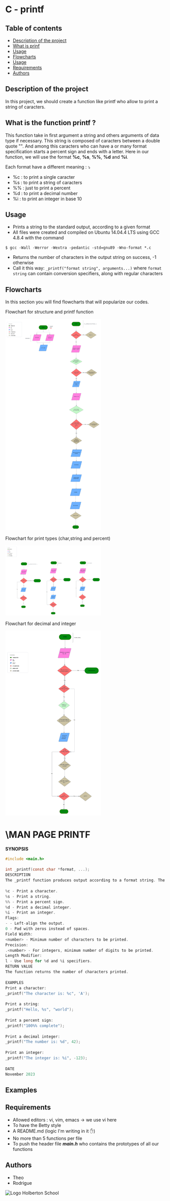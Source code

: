 C - printf
==========

## Table of contents
* [Description of the project](#description-of-the-project)
* [What is prinf](#what-is-printf)
* [Usage](#usage)
* [Flowcharts](#Flowcharts)
* [Usage](#usage)
* [Requirements](#requirement)
* [Authors](#authors)

## Description of the project

In this project, we should create a function like printf who allow to print a string of caracters. 

## What is the function printf ?
 
This function take in first argument a string and others arguments of data type if necessary. This string is composed of caracters between a double quote "". And among this caracters who can have a or many format specification starts a percent sign and ends with a letter. Here in our function, we will use the format **%c**, **%s**, **%%**, **%d** and **%i**.

Each format have a different meaning : :arrow_heading_down: 
* %c : to print a single caracter
* %s : to print a string of caracters
* %% : just to print a percent
* %d : to print a decimal number
* %i : to print an integer in base 10

## Usage

* Prints a string to the standard output, according to a given format
* All files were created and compiled on Ubuntu 14.04.4 LTS using GCC 4.8.4 with the command
```
$ gcc -Wall -Werror -Wextra -pedantic -std=gnu89 -Wno-format *.c
```
* Returns the number of characters in the output string on success, -1 otherwise
* Call it this way: `_printf("format string", arguments...)` where `format string` can contain conversion specifiers, along with regular characters

## Flowcharts

In this section you will find flowcharts that will popularize our codes.

Flowchart for structure and printf function


<img src="Flowcharts/MAIN.H + PRINTF.png" alt="Structure + printf" width="300"/>

Flowchart for print types (char,string and percent)


<img src="Flowcharts/TYPES OF FUNCTIONS.png" alt="Types of function" width="300"/>

Flowchart for decimal and integer


<img src="Flowcharts/DECIMAL AND INT.png" alt="Decimal and integer" width="300"/>


# \MAN PAGE PRINTF

**SYNOPSIS**

```c
#include <main.h>

int _printf(const char *format, ...);
DESCRIPTION
The _printf function produces output according to a format string. The format string can include the following conversion specifiers:

%c - Print a character.
%s - Print a string.
%% - Print a percent sign.
%d - Print a decimal integer.
%i - Print an integer.
Flags:
- - Left-align the output.
0 - Pad with zeros instead of spaces.
Field Width:
<number> - Minimum number of characters to be printed.
Precision:
.<number> - For integers, minimum number of digits to be printed.
Length Modifier:
l - Use long for %d and %i specifiers.
RETURN VALUE
The function returns the number of characters printed.

EXAMPLES
Print a character:
_printf("The character is: %c", 'A');

Print a string:
_printf("Hello, %s", "world");

Print a percent sign:
_printf("100%% complete");

Print a decimal integer:
_printf("The number is: %d", 42);

Print an integer:
_printf("The integer is: %i", -123);

DATE
November 2023
```

## Examples

## Requirements

* Allowed editors : vi, vim, emacs -> we use vi here
* To have the Betty style
* A README.md (logic I'm writing in it :hand:)
* No more than 5 functions per file
* To push the header file ***main.h*** who contains the prototypes of all our functions

## Authors

* Theo 
* Rodrigue 

<img src="https://blog.holbertonschool.com/wp-content/uploads/2019/04/instagram_feed180.jpg" alt="Logo Holberton School"
width="200" height="200"/>
